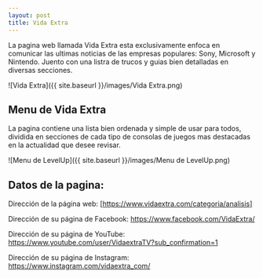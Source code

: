 ```yaml
---
layout: post
title: Vida Extra
---
```


La pagina web llamada Vida Extra esta exclusivamente enfoca en comunicar las ultimas noticias de las empresas populares: Sony, Microsoft y Nintendo. Juento con una listra de trucos y guias bien detalladas en diversas secciones.

![Vida Extra]({{ site.baseurl }}/images/Vida Extra.png)

## Menu de Vida Extra

La pagina contiene una lista bien ordenada y simple de usar para todos, dividida en secciones de cada tipo de consolas de juegos mas destacadas en la actualidad que desee revisar.

![Menu de LevelUp]({{ site.baseurl }}/images/Menu de LevelUp.png)

## Datos de la pagina:

Dirección de la página web: [https://www.vidaextra.com/categoria/analisis]

Dirección de su página de Facebook: https://www.facebook.com/VidaExtra/

Dirección de su página de YouTube: https://www.youtube.com/user/VidaextraTV?sub_confirmation=1

Dirección de su página de Instagram: https://www.instagram.com/vidaextra_com/
